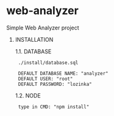 # web-analyzer
Simple Web Analyzer project

1. INSTALLATION

	1.1. DATABASE

		./install/database.sql

		DEFAULT DATABASE NAME: "analyzer"
		DEFAULT USER: "root"
		DEFAULT PASSWORD: "lozinka"

	1.2. NODE

		type in CMD: "npm install"

